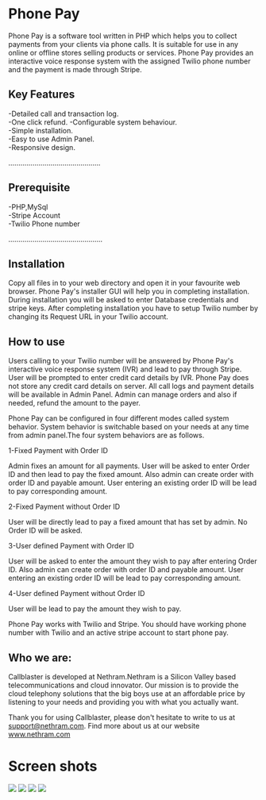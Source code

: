 Phone Pay
===========
Phone Pay is a software tool written in PHP which helps you to collect payments from your clients via phone calls. It is suitable for use in any online or offline stores selling products or services. 
Phone Pay provides an interactive voice response system with the assigned Twilio phone number and the payment is made through Stripe.  

Key Features
------------  

-Detailed call and transaction log.  
-One click refund. 
-Configurable system behaviour.  
-Simple installation.  
-Easy to use Admin Panel.    
-Responsive design.  

..............................................

Prerequisite
------------  
-PHP,MySql  
-Stripe Account  
-Twilio Phone number  

...............................................

Installation
------------  
Copy all files in to your web directory and open it in your favourite web browser. Phone Pay's installer GUI will help you in completing installation.
 During installation you will be asked to enter Database credentials and stripe keys. After completing installation you have to setup 
Twilio number by changing its Request URL in your Twilio account. 


How to use
----------  
 Users calling to your Twilio number will be answered by Phone Pay's interactive voice response system (IVR) and lead to pay through Stripe. User will be prompted to enter credit card details by IVR. Phone Pay does not store any credit card details on server. All call logs and payment details will be available in Admin Panel. Admin can manage orders and also if needed, refund the amount to the payer.

Phone Pay can be configured in four different modes called system behavior. System behavior is switchable based on your needs at any time from admin panel.The four system behaviors are as follows.  

1-Fixed Payment with Order ID  

 Admin fixes an amount for all payments.  User will be asked to enter Order ID and then lead to pay the fixed amount.   Also admin can create order with order ID and payable amount.  User entering an existing order ID will be lead to pay corresponding amount.    

2-Fixed Payment without Order ID   

User will be directly lead to pay a fixed amount that has set by admin. No Order ID will be asked.  
 
3-User defined Payment with Order ID  

User will be asked to enter the amount they wish to pay after entering Order ID.  Also admin can create order with order ID and payable amount.  User entering an existing order ID will be lead to pay corresponding amount.

4-User defined Payment without Order ID  

User will be lead to pay the amount they wish to pay.  
 
Phone Pay works with Twilio and Stripe. You should have working phone number with Twilio and an active stripe account to start phone pay. 


Who we are:
-----------
Callblaster is developed at Nethram.Nethram is a Silicon Valley based telecommunications and cloud innovator.
 Our mission is to provide the cloud telephony solutions that the big boys use at an affordable price by listening to
 your needs and providing you with what you actually want.

Thank you for using Callblaster, please don't hesitate to write to us at
support@nethram.com. Find more about us at our website www.nethram.com



Screen shots
============
<img src="http://nethram.com/sandbox/phonepay_docs/dashboard.png">  

<img src="http://nethram.com/sandbox/phonepay_docs/log.png">  

<img src="http://nethram.com/sandbox/phonepay_docs/settings.png">  

<img src="http://nethram.com/sandbox/phonepay_docs/help.png">  


